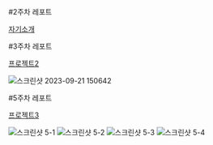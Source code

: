 #2주차 레포트

[자기소개](https://seveneleven2707.github.io/Cordova/week2/startbootstrap-freelancer-gh-pages/index.html)

#3주차 레포트

[프로젝트2](https://seveneleven2707.github.io/Cordova/week3/week3.html)

![스크린샷 2023-09-21 150642](https://github.com/seveneleven2707/Cordova/assets/40417858/c6466018-f65d-46c4-9a73-07575d5f3e31)

#5주차 레포트

[프로젝트3](https://seveneleven2707.github.io/Cordova/week5/week5.html)

![스크린샷 5-1](https://github.com/seveneleven2707/Cordova/assets/40417858/463f4fd1-dd15-434e-8417-28885a45aa89)
![스크린샷 5-2](https://github.com/seveneleven2707/Cordova/assets/40417858/291ab216-98ad-4147-8c8a-141055793aae)
![스크린샷 5-3](https://github.com/seveneleven2707/Cordova/assets/40417858/62bed323-6ce0-48b4-acb9-6df403d216fc)
![스크린샷 5-4](https://github.com/seveneleven2707/Cordova/assets/40417858/957d5224-3da9-4337-bbd6-3f7a4c2eff63)


